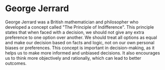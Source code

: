 # George Jerrard

George Jerrard was a British mathematician and philosopher who developed a concept called "The Principle of Indifference". This principle states that when faced with a decision, we should not give any extra preference to one option over another. We should treat all options as equal and make our decision based on facts and logic, not on our own personal biases or preferences. This concept is important in decision-making, as it helps us to make more informed and unbiased decisions. It also encourages us to think more objectively and rationally, which can lead to better outcomes.
